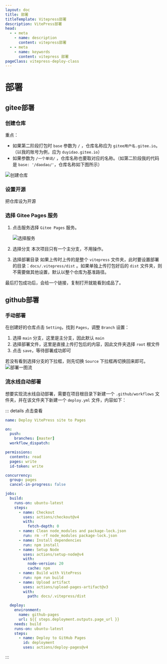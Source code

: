 ```yaml
---
layout: doc
title: 部署
titleTemplate: Vitepress部署
description: VitePress部署
head:
  - - meta
    - name: description
      content: vitepress部署
  - - meta
    - name: keywords
      content: vitepress 部署
pageClass: vitepress-deploy-class
---
```


# 部署

## gitee部署

### 创建仓库
重点：
- 如果第二阶段打包时 `base` 参数为 `/` ，仓库名称应为 `gitee用户名.gitee.io`。（以我的账号为例，应为 `duyidao.gitee.io`）
- 如果参数为 `/一个单词/` ，仓库名称也要取对应的名称。（如第二阶段我的代码是 `base: '/daodao/'`，仓库名称如下图所示）

![创建仓库](https://s1.ax1x.com/2023/02/01/pSBXbdg.png)

### 设置开源
把仓库设为开源

### 选择 Gitee Pages 服务
1. 点击服务选择 `Gitee Pages` 服务。

    ![选择服务](https://s1.ax1x.com/2023/02/01/pSBvp9A.png)

2. 选择分支
   本次项目只有一个主分支，不用操作。
3. 选择部署目录
   如果上传时上传的是整个 `vitepress` 文件夹，此时要设置部署的目录：`docs/.vitepress/dist` 。如果单独上传打包好后的 `dist` 文件夹，则不需要做其他设置，默认以整个仓库为基准路径。

最后打包成功后，会给一个链接，复制打开就能看到成品了。

## github部署

### 手动部署

在创建好的仓库点击 `Setting`，找到 `Pages`，调整 `Branch` 设置：
1. 选择 `main` 分支，这里是主分支，因此默认 `main` 
2. 选择部署文件，这里是直接上传打包后的内容，因此文件夹选择 `root` 根文件
3. 点击 `save`，等待部署成功即可

若没有看到选择分支的下拉框，则先切换 `Source` 下拉框再切换回来即可。
![部署一图流](https://pic.imgdb.cn/item/675260bad0e0a243d4de6f10.png)

### 流水线自动部署

想要实现流水线自动部署，需要在项目根目录下新建一个 `.github/workflows` 文件夹，并在该文件夹下新建一个 `deploy.yml` 文件，内容如下：

::: details 点击查看
```yml
name: Deploy VitePress site to Pages

on:
  push:
    branches: [master]
  workflow_dispatch:

permissions:
  contents: read
  pages: write
  id-token: write

concurrency:
  group: pages
  cancel-in-progress: false

jobs:
  build:
    runs-on: ubuntu-latest
    steps:
      - name: Checkout
        uses: actions/checkout@v4
        with:
          fetch-depth: 0
      - name: Clean node_modules and package-lock.json
        run: rm -rf node_modules package-lock.json
      - name: Install dependencies
        run: npm install
      - name: Setup Node
        uses: actions/setup-node@v4
        with:
          node-version: 20
          cache: npm
      - name: Build with VitePress
        run: npm run build
      - name: Upload artifact
        uses: actions/upload-pages-artifact@v3
        with:
          path: docs/.vitepress/dist

  deploy:
    environment:
      name: github-pages
      url: ${{ steps.deployment.outputs.page_url }}
    needs: build
    runs-on: ubuntu-latest
    steps:
      - name: Deploy to GitHub Pages
        id: deployment
        uses: actions/deploy-pages@v4
```
:::
